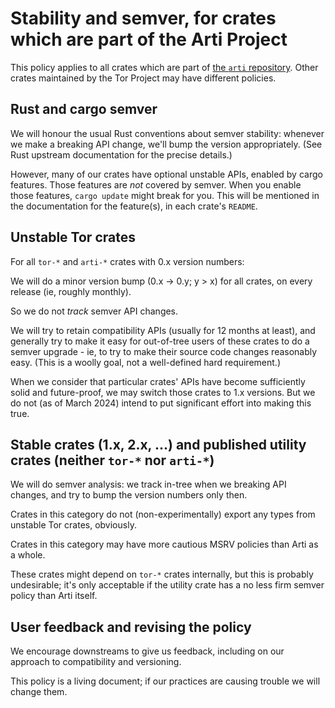 # Stability and semver, for crates which are part of the Arti Project

This policy applies to all crates which are part of
[the `arti` repository](https://gitlab.torproject.org/tpo/core/arti).
Other crates maintained by the Tor Project may have different policies.

## Rust and cargo semver

We will honour the usual Rust conventions about semver stability:
whenever we make a breaking API change, we'll bump the version appropriately.
(See Rust upstream documentation for the precise details.)

However, many of our crates have optional unstable APIs, 
enabled by cargo features.
Those features are *not* covered by semver.
When you enable those features, `cargo update` might break for you.
This will be mentioned in the documentation for the feature(s),
in each crate's `README`.

## Unstable Tor crates

For all `tor-*` and `arti-*` crates with 0.x version numbers:

We will do a minor version bump (0.x -> 0.y; y > x) for all crates,
on every release (ie, roughly monthly).

So we do not *track* semver API changes.

We will try to retain compatibility APIs (usually for 12 months at least),
and generally try to make it easy for out-of-tree users of these crates
to do a semver upgrade -
ie, to try to make their source code changes reasonably easy.
(This is a woolly goal, not a well-defined hard requirement.)

When we consider that particular crates' APIs have become
sufficiently solid and future-proof,
we may switch those crates to 1.x versions.
But we do not (as of March 2024) intend to put significant effort into making this true.

## Stable crates (1.x, 2.x, ...) and published utility crates (neither `tor-*` nor `arti-*`)

We will do semver analysis:
we track in-tree when we breaking API changes,
and try to bump the version numbers only then.

Crates in this category do not (non-experimentally)
export any types from unstable Tor crates, obviously.

Crates in this category
may have more cautious MSRV policies than Arti as a whole.

These crates might depend on `tor-*` crates internally,
but this is probably undesirable;
it's only acceptable if the utility crate has a no less firm semver policy than Arti itself.

## User feedback and revising the policy

We encourage downstreams to give us feedback, including
on our approach to compatibility and versioning.

This policy is a living document; if our practices are causing trouble we will change them.
